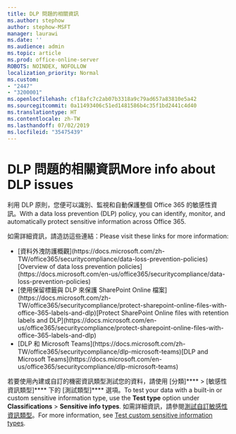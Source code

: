 ```yaml
---
title: DLP 問題的相關資訊
ms.author: stephow
author: stephow-MSFT
manager: laurawi
ms.date: ''
ms.audience: admin
ms.topic: article
ms.prod: office-online-server
ROBOTS: NOINDEX, NOFOLLOW
localization_priority: Normal
ms.custom:
- "2447"
- "3200001"
ms.openlocfilehash: cf18afc7c2ab07b3318a9c79ad657a83810e5a42
ms.sourcegitcommit: 0a11493406c51ed1481586b4c35f1bd2441c4d40
ms.translationtype: HT
ms.contentlocale: zh-TW
ms.lasthandoff: 07/02/2019
ms.locfileid: "35475439"
---
```

# <a name="more-info-about-dlp-issues"></a><span data-ttu-id="c4379-102">DLP 問題的相關資訊</span><span class="sxs-lookup"><span data-stu-id="c4379-102">More info about DLP issues</span></span>

<span data-ttu-id="c4379-103">利用 DLP 原則，您便可以識別、監視和自動保護整個 Office 365 的敏感性資訊。</span><span class="sxs-lookup"><span data-stu-id="c4379-103">With a data loss prevention (DLP) policy, you can identify, monitor, and automatically protect sensitive information across Office 365.</span></span> 

<span data-ttu-id="c4379-104">如需詳細資訊，請造訪這些連結：</span><span class="sxs-lookup"><span data-stu-id="c4379-104">Please visit these links for more information:</span></span>

- <span data-ttu-id="c4379-105">
  [資料外洩防護概觀](https://docs.microsoft.com/zh-TW/office365/securitycompliance/data-loss-prevention-policies)</span><span class="sxs-lookup"><span data-stu-id="c4379-105">[Overview of data loss prevention policies](https://docs.microsoft.com/en-us/office365/securitycompliance/data-loss-prevention-policies)</span></span>
- <span data-ttu-id="c4379-106">
  [使用保留標籤與 DLP 來保護 SharePoint Online 檔案](https://docs.microsoft.com/zh-TW/office365/securitycompliance/protect-sharepoint-online-files-with-office-365-labels-and-dlp)</span><span class="sxs-lookup"><span data-stu-id="c4379-106">[Protect SharePoint Online files with retention labels and DLP](https://docs.microsoft.com/en-us/office365/securitycompliance/protect-sharepoint-online-files-with-office-365-labels-and-dlp)</span></span>
- <span data-ttu-id="c4379-107">
  [DLP 和 Microsoft Teams](https://docs.microsoft.com/zh-TW/office365/securitycompliance/dlp-microsoft-teams)</span><span class="sxs-lookup"><span data-stu-id="c4379-107">[DLP and Microsoft Teams](https://docs.microsoft.com/en-us/office365/securitycompliance/dlp-microsoft-teams)</span></span>

<span data-ttu-id="c4379-108">若要使用內建或自訂的機密資訊類型測試您的資料，請使用 [分類]\*\*\*\*  >  [敏感性資訊類型]\*\*\*\* 下的 [測試類型]\*\*\*\* 選項。</span><span class="sxs-lookup"><span data-stu-id="c4379-108">To test your data with a built-in or custom sensitive information type, use the **Test type** option under **Classifications** > **Sensitive info types**.</span></span> <span data-ttu-id="c4379-109">如需詳細資訊，請參閱[測試自訂敏感性資訊類型](https://docs.microsoft.com/zh-TW/office365/securitycompliance/create-a-custom-sensitive-information-type#test-custom-sensitive-information-types-in-the-security--compliance-center)。</span><span class="sxs-lookup"><span data-stu-id="c4379-109">For more information, see [Test custom sensitive information types](https://docs.microsoft.com/en-us/office365/securitycompliance/create-a-custom-sensitive-information-type#test-custom-sensitive-information-types-in-the-security--compliance-center).</span></span>